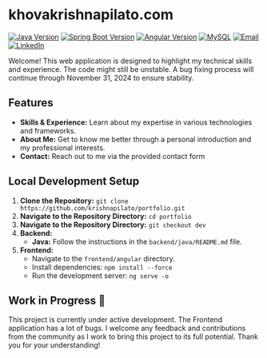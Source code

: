# khovakrishnapilato.com

[![Java Version](https://img.shields.io/badge/Java-21.0.5-blue?style=flat&logo=java)](https://www.oracle.com/java/technologies/downloads/#java21)
[![Spring Boot Version](https://img.shields.io/badge/Spring%20Boot-3.3.4-brightgreen?style=flat&logo=spring-boot)](https://spring.io/projects/spring-boot)
[![Angular Version](https://img.shields.io/badge/Angular-18.2.8-red?style=flat&logo=angular)](https://angular.dev/overview)
[![MySQL](https://img.shields.io/badge/MySQL-9.1.0-blue?style=flat&logo=mysql)](https://dev.mysql.com/downloads/mysql)
[![Email](https://img.shields.io/badge/Email-white?style=flat&logo=gmail)](mailto:krishnak.pilato@gmail.com)
[![LinkedIn](https://img.shields.io/badge/LinkedIn-blue?style=flat&logo=linkedin)](https://www.linkedin.com/in/khovakrishnapilato)

Welcome! This web application is designed to highlight my technical skills and experience. The code might still be unstable. A bug fixing process will continue through November 31, 2024 to ensure stability.

## Features

* **Skills & Experience:** Learn about my expertise in various technologies and frameworks.
* **About Me:** Get to know me better through a personal introduction and my professional interests.
* **Contact:** Reach out to me via the provided contact form

## Local Development Setup

1. **Clone the Repository:** `git clone https://github.com/krishnapilato/portfolio.git`
2. **Navigate to the Repository Directory:** `cd portfolio`
3. **Navigate to the Repository Directory:** `git checkout dev`
4. **Backend:**
   * **Java:** Follow the instructions in the `backend/java/README.md` file.
5. **Frontend:**
   * Navigate to the `frontend/angular` directory.
   * Install dependencies: `npm install --force`
   * Run the development server: `ng serve -o`

## Work in Progress 🔨

This project is currently under active development. The Frontend application has a lot of bugs.
I welcome any feedback and contributions from the community as I work to bring this project to its full potential. Thank you for your understanding!
